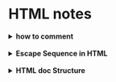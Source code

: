 # HTML notes

<details> 
  <summary><b> how to comment </b></summary>
<p>
    
```HTML
  <!-- this is how to comment -->
```
</p>
</details>

<br/>
  
<details>
  <summary>
    <b> Escape Sequence in HTML </b>
  </summary>
<p>
  
<table>
<tr>
  <td><b> Code </b></td><td><b>	Symbol </b></td><td><b>	Description </b></td>
</tr>
<tr>
<td> 
    
``&quot;``
</td><td>	"	</td><td> Quotation Mark </td>
</tr>
<tr>
<td>

``&amp;`` 
</td><td>	&	</td><td> Ampersand </td>
</tr>
<tr>
<td> 

``&gt;``	
</td><td> >	</td><td> Greater than </td>
</tr>
<tr>
<td> 
  
``&lt;``	
</td><td> <	</td><td> Less than </td>
</tr>
<tr>
<td> 

``&copy;`` 
</td><td>	© </td><td>	Copyright </td>
</tr>
<tr>  
<td> 

``&reg;``	
</td><td> ®	</td><td> Registered trademark </td>
</tr>
<tr>  
<td> 

``&nbsp;``	
</td><td> 	</td><td> Nonbreaking space </td>
</tr>
<tr>
<td> 
  
``&frac14;`` 
</td><td>	¼	</td><td> Fraction of one fourth </td>
</tr>
<tr>  
<td> 
  
``&frac12;`` 
</td><td>	½	</td><td> Fraction of one half </td>
</tr>
</table>
  

  ***note:*** <b>_``&nbsp;`` adds space that won’t break in any screen size._</b>
<br/>_“ when line fill with words the next word goes to next line, in case we want some words to always be together or in same line we use <b>```&nbsp```</b> for space ”_  
</p>
</details>

<br/>


<details>
  <summary>
    <b>
HTML doc Structure
    </b>
  </summary>
<p>
  
```HTML
<!DOCTYPE html>                 <!-- tells that this is html document -->
<html lang="en"> <!-- "browser/search engine” this document’s body is english -->
<head>
    <meta charset="UTF-8">
    <meta http-equiv="X-UA-Compatible" content="IE=edge">
    <meta name="viewport" content="width=device-width, initial-scale=1.0">
    <title>title of Document</title>
</head>
<body>
    body of Document, actual content to be displayed by browser.
</body>
</html>
```
</p>  
</details>




  
 
  
  
  
